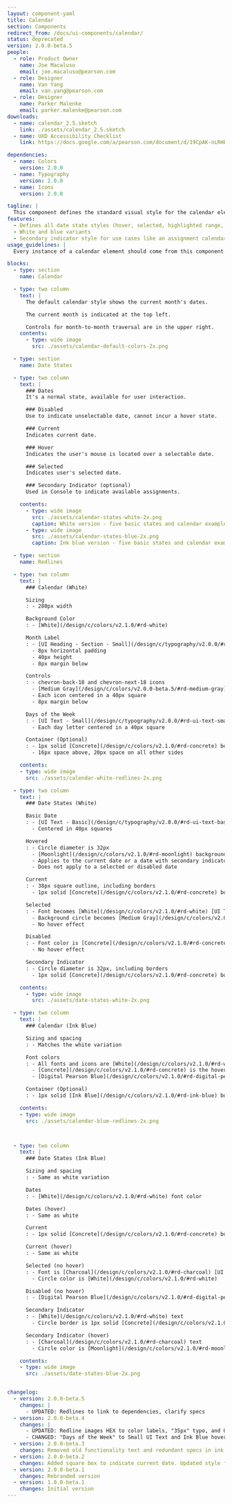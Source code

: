 ```yaml
---
layout: component-yaml
title: Calendar
section: Components
redirect_from: /docs/ui-components/calendar/
status: deprecated
version: 2.0.0-beta.5
people:
  - role: Product Owner
    name: Joe Macaluso
    email: joe.macaluso@pearson.com
  - role: Designer
    name: Van Yang
    email: van.yang@pearson.com
  - role: Designer
    name: Parker Malenke
    email: parker.malenke@pearson.com
downloads:
  - name: calendar_2.5.sketch
    link: ./assets/calendar_2.5.sketch
  - name: UXD Accessibility Checklist
    link: https://docs.google.com/a/pearson.com/document/d/19CpAK-nLRHPQ0w_qmUpXo5NjGZU7mBWszAHlB4Kxy94/edit?usp=sharing

dependencies:
  - name: Colors
    version: 2.0.0
  - name: Typography
    version: 2.0.0
  - name: Icons
    version: 2.0.0

tagline: |
  This component defines the standard visual style for the calendar element.
features:
  - Defines all date state styles (hover, selected, highlighted range, disabled)
  - White and blue variants
  - Secondary indicator style for use cases like an assignment calendar
usage_guidelines: |
  Every instance of a calendar element should come from this component.

blocks:
  - type: section
    name: Calendar

  - type: two column
    text: |
      The default calendar style shows the current month's dates.

      The current month is indicated at the top left.

      Controls for month-to-month traversal are in the upper right.
    contents:
      - type: wide image
        src: ./assets/calendar-default-colors-2x.png

  - type: section
    name: Date States

  - type: two column
    text: |
      ### Dates
      It's a normal state, available for user interaction.

      ### Disabled
      Use to indicate unselectable date, cannot incur a hover state.

      ### Current
      Indicates current date.

      ### Hover
      Indicates the user's mouse is located over a selectable date.

      ### Selected
      Indicates user's selected date.

      ### Secondary Indicator (optional)
      Used in Console to indicate available assignments.

    contents:
      - type: wide image
        src: ./assets/calendar-states-white-2x.png
        caption: White version - five basic states and calendar example.
      - type: wide image
        src: ./assets/calendar-states-blue-2x.png
        caption: Ink blue version - five basic states and calendar example.

  - type: section
    name: Redlines

  - type: two column
    text: |
      ### Calendar (White)

      Sizing
      : - 280px width

      Background Color
      : - [White](/design/c/colors/v2.1.0/#rd-white)

      Month Label
      : - [UI Heading - Section - Small](/design/c/typography/v2.0.0/#rd-ui-headings-section-basic), [Charcoal](/design/c/colors/v2.1.0/#rd-charcoal)
        - 8px horizontal padding
        - 40px height
        - 8px margin below

      Controls
      : - chevron-back-18 and chevron-next-18 icons
        - [Medium Gray](/design/c/colors/v2.0.0-beta.5/#rd-medium-gray) by default, [Charcoal](/design/c/colors/v2.1.0/#rd-charcoal) on hover, [Alto](/design/c/colors/v2.1.0/#rd-alto) when disabled
        - Each icon centered in a 40px square
        - 8px margin below

      Days of the Week
      : - [UI Text - Small](/design/c/typography/v2.0.0/#rd-ui-text-small), [Medium Gray](/design/c/colors/v2.0.0-beta.5/#rd-medium-gray)
        - Each day letter centered in a 40px square

      Container (Optional)
      : - 1px solid [Concrete](/design/c/colors/v2.1.0/#rd-concrete) border
        - 16px space above, 20px space on all other sides

    contents:
    - type: wide image
      src: ./assets/calendar-white-redlines-2x.png

  - type: two column
    text: |
      ### Date States (White)

      Basic Date
      : - [UI Text - Basic](/design/c/typography/v2.0.0/#rd-ui-text-basic) in [Charcoal](/design/c/colors/v2.1.0/#rd-charcoal)
        - Centered in 40px squares

      Hovered
      : - Circle diameter is 32px
        - [Moonlight](/design/c/colors/v2.1.0/#rd-moonlight) background color
        - Applies to the current date or a date with secondary indicator as well
        - Does not apply to a selected or disabled date

      Current
      : - 38px square outline, including borders
        - 1px solid [Concrete](/design/c/colors/v2.1.0/#rd-concrete) border

      Selected
      : - Font becomes [White](/design/c/colors/v2.1.0/#rd-white) [UI Text - Bold](/design/c/typography/v2.0.0/#rd-ui-text-bold)
        - Background circle becomes [Medium Gray](/design/c/colors/v2.0.0-beta.5/#rd-medium-gray)
        - No hover effect

      Disabled
      : - Font color is [Concrete](/design/c/colors/v2.1.0/#rd-concrete)
        - No hover effect

      Secondary Indicator
      : - Circle diameter is 32px, including borders
        - 1px solid [Concrete](/design/c/colors/v2.1.0/#rd-concrete) border

    contents:
      - type: wide image
        src: ./assets/date-states-white-2x.png

  - type: two column
    text: |
      ### Calendar (Ink Blue)

      Sizing and spacing
      : - Matches the white variation

      Font colors
      : - All fonts and icons are [White](/design/c/colors/v2.1.0/#rd-white) by default
        - [Concrete](/design/c/colors/v2.1.0/#rd-concrete) is the hover color for the controls
        - [Digital Pearson Blue](/design/c/colors/v2.1.0/#rd-digital-pearson-blue) is the disabled color

      Container (Optional)
      : - 1px solid [Ink Blue](/design/c/colors/v2.1.0/#rd-ink-blue) border

    contents:
    - type: wide image
      src: ./assets/calendar-blue-redlines-2x.png



  - type: two column
    text: |
      ### Date States (Ink Blue)

      Sizing and spacing
      : - Same as white variation

      Dates
      : - [White](/design/c/colors/v2.1.0/#rd-white) font color

      Dates (hover)
      : - Same as white

      Current
      : - 1px solid [Concrete](/design/c/colors/v2.1.0/#rd-concrete) border

      Current (hover)
      : - Same as white

      Selected (no hover)
      : - Font is [Charcoal](/design/c/colors/v2.1.0/#rd-charcoal) [UI Text - Bold](/design/c/typography/v2.0.0/#rd-ui-text-bold)
        - Circle color is [White](/design/c/colors/v2.1.0/#rd-white)

      Disabled (no hover)
      : - [Digital Pearson Blue](/design/c/colors/v2.1.0/#rd-digital-pearson-blue) font color

      Secondary Indicator
      : - [White](/design/c/colors/v2.1.0/#rd-white) text
        - Circle border is 1px solid [Concrete](/design/c/colors/v2.1.0/#rd-concrete)

      Secondary Indicator (hover)
      : - [Charcoal](/design/c/colors/v2.1.0/#rd-charcoal) text
        - Circle color is [Moonlight](/design/c/colors/v2.1.0/#rd-moonlight)

    contents:
    - type: wide image
      src: ./assets/date-states-blue-2x.png


changelog:
  - version: 2.0.0-beta.5
    changes: |
      - UPDATED: Redlines to link to dependencies, clarify specs
  - version: 2.0.0-beta.4
    changes: |
      - UPDATED: Redline images HEX to color labels, "35px" typo, and October to November.
      - CHANGED: "Days of the Week" to Small UI Text and Ink Blue hover states to match white version.
  - version: 2.0.0-beta.3
    changes: Removed old functionality text and redundant specs in ink blue redlines.
  - version: 2.0.0-beta.2
    changes: Added square box to indicate current date. Updated style for selected date.
  - version: 2.0.0-beta.1
    changes: Rebranded version
  - version: 1.0.0-beta.1
    changes: Initial version
---
```

